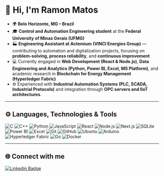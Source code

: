 # 👋 Hi, I'm **Ramon Matos**

- 🌍 **Belo Horizonte, MG – Brazil**  
- 🎓 **Control and Automation Engineering student** at the **Federal University of Minas Gerais (UFMG)**  
- 🏭 **Engineering Assistant at Actemium (VINCI Energies Group)** — contributing to automation and digitalization projects, focusing on **problem-solving, process reliability**, and **continuous improvement**  
- 💻 Currently engaged in **Web Development (React & Node.js)**, **Data Engineering and Analytics (Python, Power BI, Excel, MS Platform)**, and academic research in **Blockchain for Energy Management (Hyperledger Fabric)**  
- ⚙️ Experienced with **Industrial Automation Systems (PLC, SCADA, Industrial Protocols)** and integration through **OPC servers and IIoT architectures**.  

---

## ⚙️ **Languages, Technologies & Tools**

![C](https://img.shields.io/badge/C-00599C?style=for-the-badge&logo=c&logoColor=white)
![C++](https://img.shields.io/badge/C%2B%2B-00599C?style=for-the-badge&logo=c%2B%2B&logoColor=white)
![Python](https://img.shields.io/badge/Python-3776AB?style=for-the-badge&logo=python&logoColor=white)
![JavaScript](https://img.shields.io/badge/JavaScript-F7DF1E?style=for-the-badge&logo=javascript&logoColor=black)
![React](https://img.shields.io/badge/React-20232A?style=for-the-badge&logo=react&logoColor=61DAFB)
![Node.js](https://img.shields.io/badge/Node.js-43853D?style=for-the-badge&logo=node.js&logoColor=white)
![Next.js](https://img.shields.io/badge/Next.js-000000?style=for-the-badge&logo=next.js&logoColor=white)
![SQLite](https://img.shields.io/badge/SQLite-07405E?style=for-the-badge&logo=sqlite&logoColor=white)
![Power BI](https://img.shields.io/badge/Power_BI-F2C811?style=for-the-badge&logo=power-bi&logoColor=black)
![Excel](https://img.shields.io/badge/Microsoft_Excel-217346?style=for-the-badge&logo=microsoft-excel&logoColor=white)
![Git](https://img.shields.io/badge/Git-F05033?style=for-the-badge&logo=git&logoColor=white)
![GitHub](https://img.shields.io/badge/GitHub-181717?style=for-the-badge&logo=github)
![Ubuntu](https://img.shields.io/badge/Ubuntu-E95420?style=for-the-badge&logo=ubuntu&logoColor=white)
![Arduino](https://img.shields.io/badge/Arduino-00979D?style=for-the-badge&logo=arduino&logoColor=white)
![Hyperledger Fabric](https://img.shields.io/badge/Hyperledger_Fabric-2F3134?style=for-the-badge&logo=hyperledger&logoColor=white)
![Go](https://img.shields.io/badge/Go-00ADD8?style=for-the-badge&logo=go&logoColor=white)
![Docker](https://img.shields.io/badge/Docker-2496ED?style=for-the-badge&logo=docker&logoColor=white)


---

## 🌐 **Connect with me**

[![Linkedin Badge](https://img.shields.io/badge/-LinkedIn-blue?style=for-the-badge&logo=Linkedin&logoColor=white)](https://www.linkedin.com/in/ramoneng)
